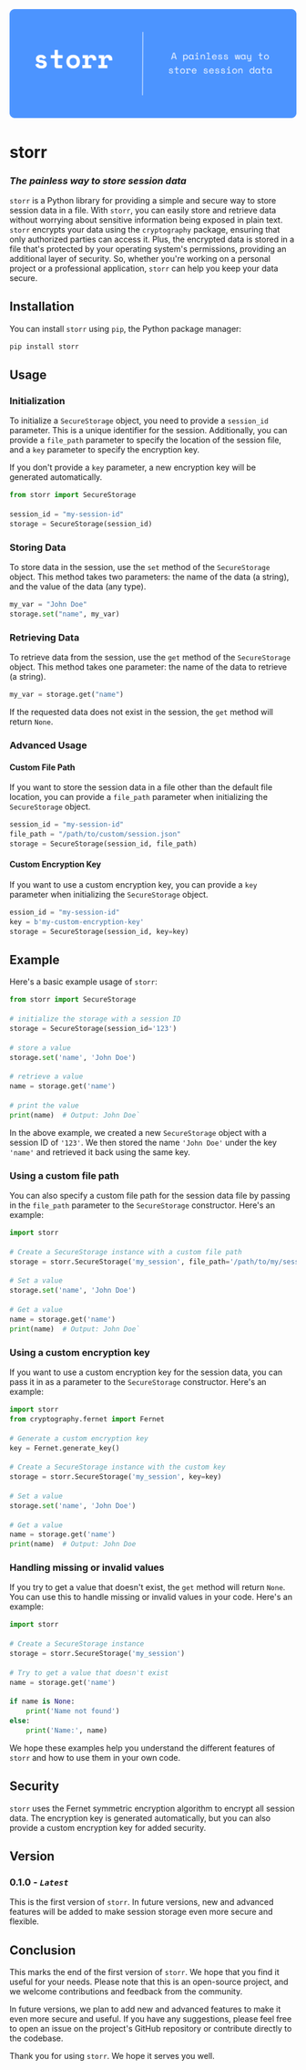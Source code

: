 ![The painless way to store session data](https://raw.githubusercontent.com/KrishnaVyshak/storr/main/storr%20cover.png)
# storr
### *The painless way to store session data*

`storr` is a Python library for providing a simple and secure way to store session data in a file. With `storr`, you can easily store and retrieve data without worrying about sensitive information being exposed in plain text. `storr` encrypts your data using the `cryptography`  package, ensuring that only authorized parties can access it. Plus, the encrypted data is stored in a file that's protected by your operating system's permissions, providing an additional layer of security. So, whether you're working on a personal project or a professional application, `storr` can help you keep your data secure.


## Installation


You can install `storr` using `pip`, the Python package manager:

```bash
pip install storr
``` 

## Usage

### Initialization

To initialize a `SecureStorage` object, you need to provide a `session_id` parameter. This is a unique identifier for the session. Additionally, you can provide a `file_path` parameter to specify the location of the session file, and a `key` parameter to specify the encryption key.

If you don't provide a `key` parameter, a new encryption key will be generated automatically.

```python
from storr import SecureStorage

session_id = "my-session-id"
storage = SecureStorage(session_id)
``` 

### Storing Data

To store data in the session, use the `set` method of the `SecureStorage` object. This method takes two parameters: the name of the data (a string), and the value of the data (any type).

```python
my_var = "John Doe"
storage.set("name", my_var)
``` 

### Retrieving Data

To retrieve data from the session, use the `get` method of the `SecureStorage` object. This method takes one parameter: the name of the data to retrieve (a string).

```python
my_var = storage.get("name")
```

If the requested data does not exist in the session, the `get` method will return `None`.

### Advanced Usage

#### Custom File Path

If you want to store the session data in a file other than the default file location, you can provide a `file_path` parameter when initializing the `SecureStorage` object.

```python
session_id = "my-session-id"
file_path = "/path/to/custom/session.json"
storage = SecureStorage(session_id, file_path)
``` 

#### Custom Encryption Key

If you want to use a custom encryption key, you can provide a `key` parameter when initializing the `SecureStorage` object.

```python
ession_id = "my-session-id"
key = b'my-custom-encryption-key'
storage = SecureStorage(session_id, key=key)
``` 

## Example

Here's a basic example usage of `storr`:

```python
from storr import SecureStorage

# initialize the storage with a session ID
storage = SecureStorage(session_id='123')

# store a value
storage.set('name', 'John Doe')

# retrieve a value
name = storage.get('name')

# print the value
print(name)  # Output: John Doe` 
```

In the above example, we created a new `SecureStorage` object with a session ID of `'123'`. We then stored the name `'John Doe'` under the key `'name'` and retrieved it back using the same key.

### Using a custom file path

You can also specify a custom file path for the session data file by passing in the `file_path` parameter to the `SecureStorage` constructor. Here's an example:

```python
import storr

# Create a SecureStorage instance with a custom file path
storage = storr.SecureStorage('my_session', file_path='/path/to/my/session.json')

# Set a value
storage.set('name', 'John Doe')

# Get a value
name = storage.get('name')
print(name)  # Output: John Doe` 
```

### Using a custom encryption key

If you want to use a custom encryption key for the session data, you can pass it in as a parameter to the `SecureStorage` constructor. Here's an example:

```python
import storr
from cryptography.fernet import Fernet

# Generate a custom encryption key
key = Fernet.generate_key()

# Create a SecureStorage instance with the custom key
storage = storr.SecureStorage('my_session', key=key)

# Set a value
storage.set('name', 'John Doe')

# Get a value
name = storage.get('name')
print(name)  # Output: John Doe
```

### Handling missing or invalid values

If you try to get a value that doesn't exist, the `get` method will return `None`. You can use this to handle missing or invalid values in your code. Here's an example:

```python
import storr

# Create a SecureStorage instance
storage = storr.SecureStorage('my_session')

# Try to get a value that doesn't exist
name = storage.get('name')

if name is None:
    print('Name not found')
else:
    print('Name:', name)
```
We hope these examples help you understand the different features of `storr` and how to use them in your own code.

## Security

`storr` uses the Fernet symmetric encryption algorithm to encrypt all session data. The encryption key is generated automatically, but you can also provide a custom encryption key for added security.

## Version
### **0.1.0** - *`Latest`*

This is the first version of `storr`. In future versions, new and advanced features will be added to make session storage even more secure and flexible.

## Conclusion

This marks the end of the first version of `storr`. We hope that you find it useful for your needs. Please note that this is an open-source project, and we welcome contributions and feedback from the community.

In future versions, we plan to add new and advanced features to make it even more secure and useful. If you have any suggestions, please feel free to open an issue on the project's GitHub repository or contribute directly to the codebase.

Thank you for using `storr`. We hope it serves you well.
